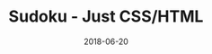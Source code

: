 ---
title: 'Sudoku - Just CSS/HTML'
description: 'Complete a sudoku puzzle without Javascript or server-side interaction.'
gametype: 'medium'
gameid: 48
date: 2018-06-20
tags: []
draft: false
type: 'games'
num19: [{'idx':1,'arr1':[1,2,3,4,5,6,7,8,9],'arr2':[1,2,3,4,5,6,7,8,9]},{'idx':2,'arr1':[1,2,3,4,5,6,7,8,9],'arr2':[1,2,3,4,5,6,7,8,9]},{'idx':3,'arr1':[1,2,3,4,5,6,7,8,9],'arr2':[1,2,3,4,5,6,7,8,9]},{'idx':4,'arr1':[1,2,3,4,5,6,7,8,9],'arr2':[1,2,3,4,5,6,7,8,9]},{'idx':5,'arr1':[1,2,3,4,5,6,7,8,9],'arr2':[1,2,3,4,5,6,7,8,9]},{'idx':6,'arr1':[1,2,3,4,5,6,7,8,9],'arr2':[1,2,3,4,5,6,7,8,9]},{'idx':7,'arr1':[1,2,3,4,5,6,7,8,9],'arr2':[1,2,3,4,5,6,7,8,9]},{'idx':8,'arr1':[1,2,3,4,5,6,7,8,9],'arr2':[1,2,3,4,5,6,7,8,9]},{'idx':9,'arr1':[1,2,3,4,5,6,7,8,9],'arr2':[1,2,3,4,5,6,7,8,9]}]
puzzle: [[1, 9, 0, 0, 6, 0, 8, 0, 0], [0, 0, 7, 0, 0, 0, 0, 9, 0], [8, 0, 0, 0, 0, 7, 0, 3, 0], [9, 0, 0, 0, 4, 2, 0, 5, 0], [0, 0, 0, 6, 0, 5, 0, 0, 0], [0, 5, 0, 9, 3, 0, 0, 0, 1], [0, 6, 0, 7, 0, 0, 0, 0, 2], [0, 3, 0, 0, 0, 0, 5, 0, 0], [0, 0, 8, 0, 5, 0, 0, 6, 3]]
layout: 'sudokucssstatic'
---
